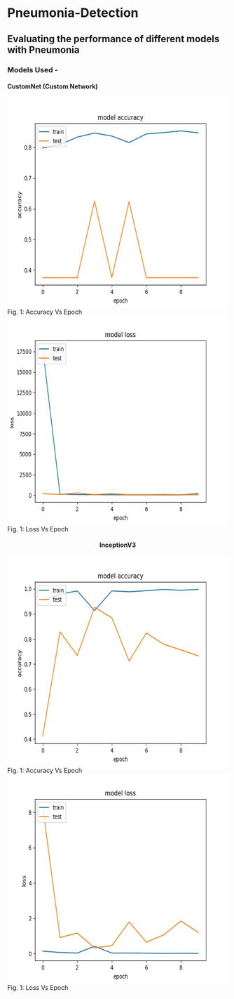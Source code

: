 # Pneumonia-Detection
## Evaluating the performance of different models with Pneumonia
### Models Used -
#### CustomNet (Custom Network)
<html>
         <div class="column"
                  <figure>
                     <img align="middle" width="640" height="478" src="https://github.com/yohan9655/Pneumonia-Detection/blob/master/graphs/CustomNetAccVsEpoch.jpeg">
                     <figcaption>Fig. 1: Accuracy Vs Epoch</figcaption>
                  </figure>
         </div>
         <div class="column"
                  <figure>
                     <img align="middle" width="640" height="478" src="https://github.com/yohan9655/Pneumonia-Detection/blob/master/graphs/CustomNetLossVsEpoch.jpeg">
                     <figcaption>Fig. 1: Loss Vs Epoch</figcaption>
                  </figure>
         </div>
<div style="text-align:center"><h4> InceptionV3 </h4></div>
         <div class="column"
                  <figure>
                     <img align="middle" width="640" height="478" src="https://github.com/yohan9655/Pneumonia-Detection/blob/master/graphs/InceptionAccVsEpoch.jpeg">
                     <figcaption>Fig. 1: Accuracy Vs Epoch</figcaption>
                  </figure>
         </div>
         <div class="column"
                  <figure>
                     <img align="middle" width="640" height="478" src="https://github.com/yohan9655/Pneumonia-Detection/blob/master/graphs/InceptionLossVsEpoch.jpeg">
                     <figcaption>Fig. 1: Loss Vs Epoch</figcaption>
                  </figure>
         </div>
